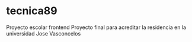 # tecnica89
Proyecto escolar frontend
Proyecto final para acreditar la residencia en la universidad Jose Vasconcelos
